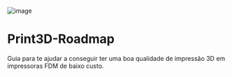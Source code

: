 ![image](https://user-images.githubusercontent.com/12467009/195443230-27055f97-7614-4832-bde8-06b5ef3ce596.png)



# Print3D-Roadmap
Guia para te ajudar a conseguir ter uma boa qualidade de impressão 3D em impressoras FDM de baixo custo.
